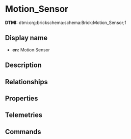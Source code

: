 # Motion_Sensor
**DTMI:** dtmi:org:brickschema:schema:Brick:Motion_Sensor;1
## Display name
- **en:** Motion Sensor
## Description
## Relationships
## Properties
## Telemetries
## Commands
